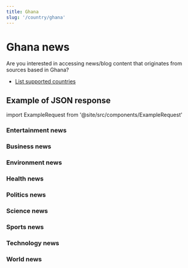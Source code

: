 ```yaml
---
title: Ghana
slug: '/country/ghana'
---
```


# Ghana news

Are you interested in accessing news/blog content that originates from sources based in Ghana?

- [List supported countries](/articles/countries)

## Example of JSON response

import ExampleRequest from '@site/src/components/ExampleRequest'

### Entertainment news
<ExampleRequest url="https://apitube.io/v1/news/articles?limit=2&category=news/Arts_and_Entertainment&country=gh"></ExampleRequest>

### Business news
<ExampleRequest url="https://apitube.io/v1/news/articles?limit=2&category=news/Business&country=gh"></ExampleRequest>

### Environment news
<ExampleRequest url="https://apitube.io/v1/news/articles?limit=2&category=news/Environment&country=gh"></ExampleRequest>

### Health news
<ExampleRequest url="https://apitube.io/v1/news/articles?limit=2&category=news/Health&country=gh"></ExampleRequest>

### Politics news
<ExampleRequest url="https://apitube.io/v1/news/articles?limit=2&category=news/Politics&country=gh"></ExampleRequest>

### Science news
<ExampleRequest url="https://apitube.io/v1/news/articles?limit=2&category=news/Science&country=gh"></ExampleRequest>

### Sports news
<ExampleRequest url="https://apitube.io/v1/news/articles?limit=2&category=news/Sports&country=gh"></ExampleRequest>

### Technology news
<ExampleRequest url="https://apitube.io/v1/news/articles?limit=2&category=news/Technology&country=gh"></ExampleRequest>

### World news
<ExampleRequest url="https://apitube.io/v1/news/articles?limit=2&category=news/World&country=gh"></ExampleRequest>
